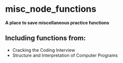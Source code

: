 # misc_node_functions
**A place to save miscellaneous practice functions**  

## Including functions from:
  * Cracking the Coding Interview
  * Structure and Interpretation of Computer Programs